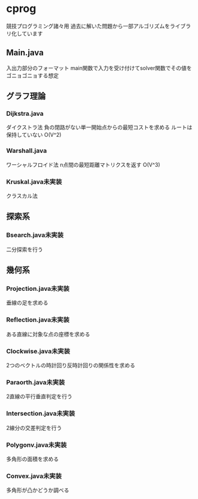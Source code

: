 # cprog
競技プログラミング諸々用
過去に解いた問題から一部アルゴリズムをライブラリ化しています

## Main.java

入出力部分のフォーマット
main関数で入力を受け付けてsolver関数でその値をゴニョゴニョする想定

## グラフ理論

### Dijkstra.java
ダイクストラ法
負の閉路がない単一開始点からの最短コストを求める
ルートは保持していない
O(V^2)

### Warshall.java
ワーシャルフロイド法
n点間の最短距離マトリクスを返す
O(V^3)

### Kruskal.java未実装
クラスカル法

## 探索系

### Bsearch.java未実装

二分探索を行う

## 幾何系

### Projection.java未実装
垂線の足を求める

### Reflection.java未実装
ある直線に対象な点の座標を求める

### Clockwise.java未実装
2つのベクトルの時計回り反時計回りの関係性を求める

### Paraorth.java未実装
2直線の平行垂直判定を行う

### Intersection.java未実装
2線分の交差判定を行う

### Polygonv.java未実装
多角形の面積を求める

### Convex.java未実装
多角形が凸かどうか調べる

